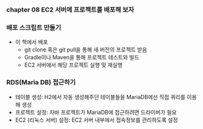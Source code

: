 ### chapter 08 EC2 서버에 프로젝트를 배포해 보자

### 배포 스크립트 만들기
- 이 책에서 배포
  - git clone 혹은 git pull을 통해 새 버전의 프로젝트 받음
  - Gradle이나 Maven을 통해 프로젝트 테스트와 빌드
  - EC2 서버에서 해당 프로젝트 실행 및 재실행 

### RDS(Maria DB) 접근하기
- 테이블 생성: H2에서 자동 생성해주던 테이블들을 MariaDB에선 직접 쿼리를 이용해 생성
- 프로젝트 설정: 자바 프로젝트가 MariaDB에 접근하려면 드라이버가 필요
- EC2 (리눅스 서버) 설정: EC2 서버 내부에서 접속정보를 관리하도록 설정 